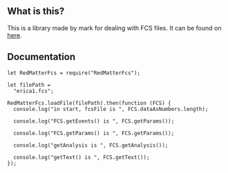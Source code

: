 ## What is this?

This is a library made by mark for dealing with FCS files. It can be found on [here](https://github.com/RedMatterApplication/RedMatterFcs).

## Documentation

```
let RedMatterFcs = require("RedMatterFcs");

let filePath =
  "erica1.fcs";

RedMatterFcs.loadFile(filePath).then(function (FCS) {
  console.log("in start, fcsFile is ", FCS.dataAsNumbers.length);

  console.log("FCS.getEvents() is ", FCS.getParams());

  console.log("FCS.getParams() is ", FCS.getParams());

  console.log("getAnalysis is ", FCS.getAnalysis());

  console.log("getText() is ", FCS.getText());
});

```
